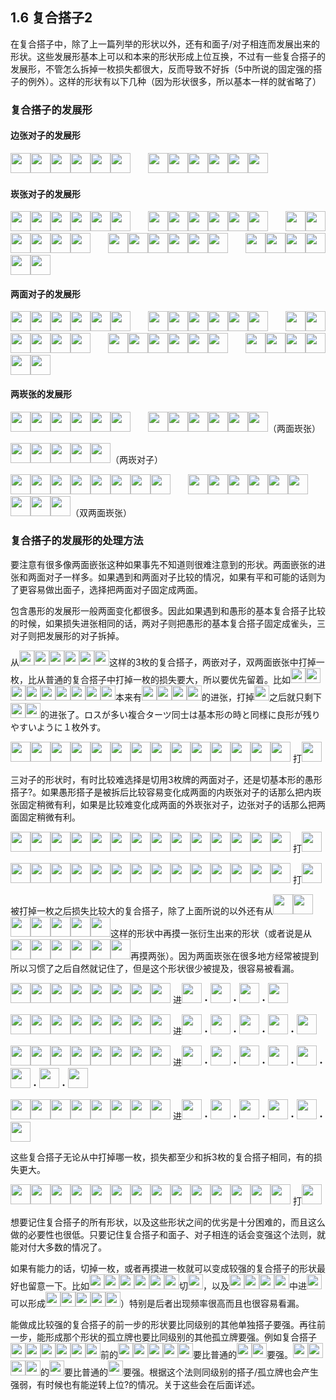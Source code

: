 ## 1.6 复合搭子2

在复合搭子中，除了上一篇列举的形状以外，还有和面子/对子相连而发展出来的形状。这些发展形基本上可以和本来的形状形成上位互换，不过有一些复合搭子的发展形，不管怎么拆掉一枚损失都很大，反而导致不好拆（5中所说的固定强的搭子的例外）。这样的形状有以下几种（因为形状很多，所以基本一样的就省略了）

### 复合搭子的发展形

#### 边张对子的发展形

<img src='https://raw.githubusercontent.com/matsumatsu233/mahjong-pai-converter/master/sources/mj-tactics/1m.gif' height='32px'><img src='https://raw.githubusercontent.com/matsumatsu233/mahjong-pai-converter/master/sources/mj-tactics/1m.gif' height='32px'><img src='https://raw.githubusercontent.com/matsumatsu233/mahjong-pai-converter/master/sources/mj-tactics/2m.gif' height='32px'><img src='https://raw.githubusercontent.com/matsumatsu233/mahjong-pai-converter/master/sources/mj-tactics/2m.gif' height='32px'><img src='https://raw.githubusercontent.com/matsumatsu233/mahjong-pai-converter/master/sources/mj-tactics/3m.gif' height='32px'><img src='https://raw.githubusercontent.com/matsumatsu233/mahjong-pai-converter/master/sources/mj-tactics/4m.gif' height='32px'><span style='margin-right:24px'> </span><img src='https://raw.githubusercontent.com/matsumatsu233/mahjong-pai-converter/master/sources/mj-tactics/1m.gif' height='32px'><img src='https://raw.githubusercontent.com/matsumatsu233/mahjong-pai-converter/master/sources/mj-tactics/1m.gif' height='32px'><img src='https://raw.githubusercontent.com/matsumatsu233/mahjong-pai-converter/master/sources/mj-tactics/1m.gif' height='32px'><img src='https://raw.githubusercontent.com/matsumatsu233/mahjong-pai-converter/master/sources/mj-tactics/2m.gif' height='32px'><img src='https://raw.githubusercontent.com/matsumatsu233/mahjong-pai-converter/master/sources/mj-tactics/2m.gif' height='32px'><img src='https://raw.githubusercontent.com/matsumatsu233/mahjong-pai-converter/master/sources/mj-tactics/3m.gif' height='32px'>

#### 崁张对子的发展形

<img src='https://raw.githubusercontent.com/matsumatsu233/mahjong-pai-converter/master/sources/mj-tactics/2m.gif' height='32px'><img src='https://raw.githubusercontent.com/matsumatsu233/mahjong-pai-converter/master/sources/mj-tactics/2m.gif' height='32px'><img src='https://raw.githubusercontent.com/matsumatsu233/mahjong-pai-converter/master/sources/mj-tactics/4m.gif' height='32px'><img src='https://raw.githubusercontent.com/matsumatsu233/mahjong-pai-converter/master/sources/mj-tactics/5m.gif' height='32px'><img src='https://raw.githubusercontent.com/matsumatsu233/mahjong-pai-converter/master/sources/mj-tactics/6m.gif' height='32px'><img src='https://raw.githubusercontent.com/matsumatsu233/mahjong-pai-converter/master/sources/mj-tactics/7m.gif' height='32px'><span style='margin-right:24px'> </span><img src='https://raw.githubusercontent.com/matsumatsu233/mahjong-pai-converter/master/sources/mj-tactics/2m.gif' height='32px'><img src='https://raw.githubusercontent.com/matsumatsu233/mahjong-pai-converter/master/sources/mj-tactics/4m.gif' height='32px'><img src='https://raw.githubusercontent.com/matsumatsu233/mahjong-pai-converter/master/sources/mj-tactics/4m.gif' height='32px'><img src='https://raw.githubusercontent.com/matsumatsu233/mahjong-pai-converter/master/sources/mj-tactics/5m.gif' height='32px'><img src='https://raw.githubusercontent.com/matsumatsu233/mahjong-pai-converter/master/sources/mj-tactics/6m.gif' height='32px'><img src='https://raw.githubusercontent.com/matsumatsu233/mahjong-pai-converter/master/sources/mj-tactics/7m.gif' height='32px'><span style='margin-right:24px'> </span><img src='https://raw.githubusercontent.com/matsumatsu233/mahjong-pai-converter/master/sources/mj-tactics/3m.gif' height='32px'><img src='https://raw.githubusercontent.com/matsumatsu233/mahjong-pai-converter/master/sources/mj-tactics/5m.gif' height='32px'><img src='https://raw.githubusercontent.com/matsumatsu233/mahjong-pai-converter/master/sources/mj-tactics/6m.gif' height='32px'><img src='https://raw.githubusercontent.com/matsumatsu233/mahjong-pai-converter/master/sources/mj-tactics/7m.gif' height='32px'><img src='https://raw.githubusercontent.com/matsumatsu233/mahjong-pai-converter/master/sources/mj-tactics/8m.gif' height='32px'><img src='https://raw.githubusercontent.com/matsumatsu233/mahjong-pai-converter/master/sources/mj-tactics/8m.gif' height='32px'><span style='margin-right:24px'> </span><img src='https://raw.githubusercontent.com/matsumatsu233/mahjong-pai-converter/master/sources/mj-tactics/1m.gif' height='32px'><img src='https://raw.githubusercontent.com/matsumatsu233/mahjong-pai-converter/master/sources/mj-tactics/3m.gif' height='32px'><img src='https://raw.githubusercontent.com/matsumatsu233/mahjong-pai-converter/master/sources/mj-tactics/3m.gif' height='32px'><img src='https://raw.githubusercontent.com/matsumatsu233/mahjong-pai-converter/master/sources/mj-tactics/3m.gif' height='32px'><img src='https://raw.githubusercontent.com/matsumatsu233/mahjong-pai-converter/master/sources/mj-tactics/4m.gif' height='32px'><img src='https://raw.githubusercontent.com/matsumatsu233/mahjong-pai-converter/master/sources/mj-tactics/5m.gif' height='32px'><span style='margin-right:24px'> </span><img src='https://raw.githubusercontent.com/matsumatsu233/mahjong-pai-converter/master/sources/mj-tactics/3m.gif' height='32px'><img src='https://raw.githubusercontent.com/matsumatsu233/mahjong-pai-converter/master/sources/mj-tactics/3m.gif' height='32px'><img src='https://raw.githubusercontent.com/matsumatsu233/mahjong-pai-converter/master/sources/mj-tactics/3m.gif' height='32px'><img src='https://raw.githubusercontent.com/matsumatsu233/mahjong-pai-converter/master/sources/mj-tactics/4m.gif' height='32px'><img src='https://raw.githubusercontent.com/matsumatsu233/mahjong-pai-converter/master/sources/mj-tactics/5m.gif' height='32px'><img src='https://raw.githubusercontent.com/matsumatsu233/mahjong-pai-converter/master/sources/mj-tactics/5m.gif' height='32px'>

#### 两面对子的发展形

<img src='https://raw.githubusercontent.com/matsumatsu233/mahjong-pai-converter/master/sources/mj-tactics/2m.gif' height='32px'><img src='https://raw.githubusercontent.com/matsumatsu233/mahjong-pai-converter/master/sources/mj-tactics/3m.gif' height='32px'><img src='https://raw.githubusercontent.com/matsumatsu233/mahjong-pai-converter/master/sources/mj-tactics/4m.gif' height='32px'><img src='https://raw.githubusercontent.com/matsumatsu233/mahjong-pai-converter/master/sources/mj-tactics/5m.gif' height='32px'><img src='https://raw.githubusercontent.com/matsumatsu233/mahjong-pai-converter/master/sources/mj-tactics/5m.gif' height='32px'><img src='https://raw.githubusercontent.com/matsumatsu233/mahjong-pai-converter/master/sources/mj-tactics/6m.gif' height='32px'><span style='margin-right:24px'> </span><img src='https://raw.githubusercontent.com/matsumatsu233/mahjong-pai-converter/master/sources/mj-tactics/3m.gif' height='32px'><img src='https://raw.githubusercontent.com/matsumatsu233/mahjong-pai-converter/master/sources/mj-tactics/3m.gif' height='32px'><img src='https://raw.githubusercontent.com/matsumatsu233/mahjong-pai-converter/master/sources/mj-tactics/4m.gif' height='32px'><img src='https://raw.githubusercontent.com/matsumatsu233/mahjong-pai-converter/master/sources/mj-tactics/5m.gif' height='32px'><img src='https://raw.githubusercontent.com/matsumatsu233/mahjong-pai-converter/master/sources/mj-tactics/5m.gif' height='32px'><img src='https://raw.githubusercontent.com/matsumatsu233/mahjong-pai-converter/master/sources/mj-tactics/6m.gif' height='32px'><span style='margin-right:24px'> </span><img src='https://raw.githubusercontent.com/matsumatsu233/mahjong-pai-converter/master/sources/mj-tactics/3m.gif' height='32px'><img src='https://raw.githubusercontent.com/matsumatsu233/mahjong-pai-converter/master/sources/mj-tactics/4m.gif' height='32px'><img src='https://raw.githubusercontent.com/matsumatsu233/mahjong-pai-converter/master/sources/mj-tactics/5m.gif' height='32px'><img src='https://raw.githubusercontent.com/matsumatsu233/mahjong-pai-converter/master/sources/mj-tactics/5m.gif' height='32px'><img src='https://raw.githubusercontent.com/matsumatsu233/mahjong-pai-converter/master/sources/mj-tactics/6m.gif' height='32px'><img src='https://raw.githubusercontent.com/matsumatsu233/mahjong-pai-converter/master/sources/mj-tactics/6m.gif' height='32px'><span style='margin-right:24px'> </span><img src='https://raw.githubusercontent.com/matsumatsu233/mahjong-pai-converter/master/sources/mj-tactics/3m.gif' height='32px'><img src='https://raw.githubusercontent.com/matsumatsu233/mahjong-pai-converter/master/sources/mj-tactics/4m.gif' height='32px'><img src='https://raw.githubusercontent.com/matsumatsu233/mahjong-pai-converter/master/sources/mj-tactics/5m.gif' height='32px'><img src='https://raw.githubusercontent.com/matsumatsu233/mahjong-pai-converter/master/sources/mj-tactics/5m.gif' height='32px'><img src='https://raw.githubusercontent.com/matsumatsu233/mahjong-pai-converter/master/sources/mj-tactics/5m.gif' height='32px'><img src='https://raw.githubusercontent.com/matsumatsu233/mahjong-pai-converter/master/sources/mj-tactics/6m.gif' height='32px'><span style='margin-right:24px'> </span><img src='https://raw.githubusercontent.com/matsumatsu233/mahjong-pai-converter/master/sources/mj-tactics/4m.gif' height='32px'><img src='https://raw.githubusercontent.com/matsumatsu233/mahjong-pai-converter/master/sources/mj-tactics/5m.gif' height='32px'><img src='https://raw.githubusercontent.com/matsumatsu233/mahjong-pai-converter/master/sources/mj-tactics/5m.gif' height='32px'><img src='https://raw.githubusercontent.com/matsumatsu233/mahjong-pai-converter/master/sources/mj-tactics/5m.gif' height='32px'><img src='https://raw.githubusercontent.com/matsumatsu233/mahjong-pai-converter/master/sources/mj-tactics/6m.gif' height='32px'><img src='https://raw.githubusercontent.com/matsumatsu233/mahjong-pai-converter/master/sources/mj-tactics/6m.gif' height='32px'>

#### 两崁张的发展形

<img src='https://raw.githubusercontent.com/matsumatsu233/mahjong-pai-converter/master/sources/mj-tactics/2m.gif' height='32px'><img src='https://raw.githubusercontent.com/matsumatsu233/mahjong-pai-converter/master/sources/mj-tactics/4m.gif' height='32px'><img src='https://raw.githubusercontent.com/matsumatsu233/mahjong-pai-converter/master/sources/mj-tactics/5m.gif' height='32px'><img src='https://raw.githubusercontent.com/matsumatsu233/mahjong-pai-converter/master/sources/mj-tactics/6m.gif' height='32px'><img src='https://raw.githubusercontent.com/matsumatsu233/mahjong-pai-converter/master/sources/mj-tactics/7m.gif' height='32px'><img src='https://raw.githubusercontent.com/matsumatsu233/mahjong-pai-converter/master/sources/mj-tactics/9m.gif' height='32px'><span style='margin-right:24px'> </span><img src='https://raw.githubusercontent.com/matsumatsu233/mahjong-pai-converter/master/sources/mj-tactics/2m.gif' height='32px'><img src='https://raw.githubusercontent.com/matsumatsu233/mahjong-pai-converter/master/sources/mj-tactics/4m.gif' height='32px'><img src='https://raw.githubusercontent.com/matsumatsu233/mahjong-pai-converter/master/sources/mj-tactics/5m.gif' height='32px'><img src='https://raw.githubusercontent.com/matsumatsu233/mahjong-pai-converter/master/sources/mj-tactics/6m.gif' height='32px'><img src='https://raw.githubusercontent.com/matsumatsu233/mahjong-pai-converter/master/sources/mj-tactics/6m.gif' height='32px'><img src='https://raw.githubusercontent.com/matsumatsu233/mahjong-pai-converter/master/sources/mj-tactics/7m.gif' height='32px'>（两面崁张）

<img src='https://raw.githubusercontent.com/matsumatsu233/mahjong-pai-converter/master/sources/mj-tactics/2m.gif' height='32px'><img src='https://raw.githubusercontent.com/matsumatsu233/mahjong-pai-converter/master/sources/mj-tactics/2m.gif' height='32px'><img src='https://raw.githubusercontent.com/matsumatsu233/mahjong-pai-converter/master/sources/mj-tactics/4m.gif' height='32px'><img src='https://raw.githubusercontent.com/matsumatsu233/mahjong-pai-converter/master/sources/mj-tactics/6m.gif' height='32px'><img src='https://raw.githubusercontent.com/matsumatsu233/mahjong-pai-converter/master/sources/mj-tactics/6m.gif' height='32px'>（两崁对子）

<img src='https://raw.githubusercontent.com/matsumatsu233/mahjong-pai-converter/master/sources/mj-tactics/1m.gif' height='32px'><img src='https://raw.githubusercontent.com/matsumatsu233/mahjong-pai-converter/master/sources/mj-tactics/1m.gif' height='32px'><img src='https://raw.githubusercontent.com/matsumatsu233/mahjong-pai-converter/master/sources/mj-tactics/3m.gif' height='32px'><img src='https://raw.githubusercontent.com/matsumatsu233/mahjong-pai-converter/master/sources/mj-tactics/4m.gif' height='32px'><img src='https://raw.githubusercontent.com/matsumatsu233/mahjong-pai-converter/master/sources/mj-tactics/5m.gif' height='32px'><img src='https://raw.githubusercontent.com/matsumatsu233/mahjong-pai-converter/master/sources/mj-tactics/6m.gif' height='32px'><img src='https://raw.githubusercontent.com/matsumatsu233/mahjong-pai-converter/master/sources/mj-tactics/8m.gif' height='32px'><img src='https://raw.githubusercontent.com/matsumatsu233/mahjong-pai-converter/master/sources/mj-tactics/8m.gif' height='32px'><span style='margin-right:24px'> </span><img src='https://raw.githubusercontent.com/matsumatsu233/mahjong-pai-converter/master/sources/mj-tactics/2m.gif' height='32px'><img src='https://raw.githubusercontent.com/matsumatsu233/mahjong-pai-converter/master/sources/mj-tactics/3m.gif' height='32px'><img src='https://raw.githubusercontent.com/matsumatsu233/mahjong-pai-converter/master/sources/mj-tactics/3m.gif' height='32px'><img src='https://raw.githubusercontent.com/matsumatsu233/mahjong-pai-converter/master/sources/mj-tactics/4m.gif' height='32px'><img src='https://raw.githubusercontent.com/matsumatsu233/mahjong-pai-converter/master/sources/mj-tactics/5m.gif' height='32px'><img src='https://raw.githubusercontent.com/matsumatsu233/mahjong-pai-converter/master/sources/mj-tactics/6m.gif' height='32px'><img src='https://raw.githubusercontent.com/matsumatsu233/mahjong-pai-converter/master/sources/mj-tactics/7m.gif' height='32px'><img src='https://raw.githubusercontent.com/matsumatsu233/mahjong-pai-converter/master/sources/mj-tactics/7m.gif' height='32px'><img src='https://raw.githubusercontent.com/matsumatsu233/mahjong-pai-converter/master/sources/mj-tactics/8m.gif' height='32px'>（双两面崁张）

### 复合搭子的发展形的处理方法

要注意有很多像两面嵌张这种如果事先不知道则很难注意到的形状。两面嵌张的进张和两面对子一样多。如果遇到和两面对子比较的情况，如果有平和可能的话则为了更容易做出面子，选择把两面对子固定成两面。

包含愚形的发展形一般两面变化都很多。因此如果遇到和愚形的基本复合搭子比较的时候，如果损失进张相同的话，两对子则把愚形的基本复合搭子固定成雀头，三对子则把发展形的对子拆掉。

从<img src='https://raw.githubusercontent.com/matsumatsu233/mahjong-pai-converter/master/sources/mj-tactics/3m.gif' height='24px'><img src='https://raw.githubusercontent.com/matsumatsu233/mahjong-pai-converter/master/sources/mj-tactics/4m.gif' height='24px'><img src='https://raw.githubusercontent.com/matsumatsu233/mahjong-pai-converter/master/sources/mj-tactics/5m.gif' height='24px'><img src='https://raw.githubusercontent.com/matsumatsu233/mahjong-pai-converter/master/sources/mj-tactics/5m.gif' height='24px'><img src='https://raw.githubusercontent.com/matsumatsu233/mahjong-pai-converter/master/sources/mj-tactics/5m.gif' height='24px'><img src='https://raw.githubusercontent.com/matsumatsu233/mahjong-pai-converter/master/sources/mj-tactics/6m.gif' height='24px'>这样的3枚的复合搭子，两嵌对子，双两面嵌张中打掉一枚，比从普通的复合搭子中打掉一枚的损失要大，所以要优先留着。比如<img src='https://raw.githubusercontent.com/matsumatsu233/mahjong-pai-converter/master/sources/mj-tactics/2m.gif' height='24px'><img src='https://raw.githubusercontent.com/matsumatsu233/mahjong-pai-converter/master/sources/mj-tactics/3m.gif' height='24px'><img src='https://raw.githubusercontent.com/matsumatsu233/mahjong-pai-converter/master/sources/mj-tactics/3m.gif' height='24px'><img src='https://raw.githubusercontent.com/matsumatsu233/mahjong-pai-converter/master/sources/mj-tactics/4m.gif' height='24px'><img src='https://raw.githubusercontent.com/matsumatsu233/mahjong-pai-converter/master/sources/mj-tactics/4m.gif' height='24px'><img src='https://raw.githubusercontent.com/matsumatsu233/mahjong-pai-converter/master/sources/mj-tactics/6m.gif' height='24px'><img src='https://raw.githubusercontent.com/matsumatsu233/mahjong-pai-converter/master/sources/mj-tactics/7m.gif' height='24px'><img src='https://raw.githubusercontent.com/matsumatsu233/mahjong-pai-converter/master/sources/mj-tactics/7m.gif' height='24px'><img src='https://raw.githubusercontent.com/matsumatsu233/mahjong-pai-converter/master/sources/mj-tactics/8m.gif' height='24px'>本来有<img src='https://raw.githubusercontent.com/matsumatsu233/mahjong-pai-converter/master/sources/mj-tactics/1m.gif' height='24px'><img src='https://raw.githubusercontent.com/matsumatsu233/mahjong-pai-converter/master/sources/mj-tactics/4m.gif' height='24px'><img src='https://raw.githubusercontent.com/matsumatsu233/mahjong-pai-converter/master/sources/mj-tactics/6m.gif' height='24px'><img src='https://raw.githubusercontent.com/matsumatsu233/mahjong-pai-converter/master/sources/mj-tactics/9m.gif' height='24px'>的进张，打掉<img src='https://raw.githubusercontent.com/matsumatsu233/mahjong-pai-converter/master/sources/mj-tactics/3m.gif' height='24px'>之后就只剩下<img src='https://raw.githubusercontent.com/matsumatsu233/mahjong-pai-converter/master/sources/mj-tactics/6m.gif' height='24px'><img src='https://raw.githubusercontent.com/matsumatsu233/mahjong-pai-converter/master/sources/mj-tactics/9m.gif' height='24px'>的进张了。ロスが多い複合ターツ同士は基本形の時と同様に良形が残りやすいように１枚外す。

<img src='https://raw.githubusercontent.com/matsumatsu233/mahjong-pai-converter/master/sources/mj-tactics/3m.gif' height='32px'><img src='https://raw.githubusercontent.com/matsumatsu233/mahjong-pai-converter/master/sources/mj-tactics/4m.gif' height='32px'><img src='https://raw.githubusercontent.com/matsumatsu233/mahjong-pai-converter/master/sources/mj-tactics/5m.gif' height='32px'><img src='https://raw.githubusercontent.com/matsumatsu233/mahjong-pai-converter/master/sources/mj-tactics/5m.gif' height='32px'><img src='https://raw.githubusercontent.com/matsumatsu233/mahjong-pai-converter/master/sources/mj-tactics/5m.gif' height='32px'><img src='https://raw.githubusercontent.com/matsumatsu233/mahjong-pai-converter/master/sources/mj-tactics/6m.gif' height='32px'><img src='https://raw.githubusercontent.com/matsumatsu233/mahjong-pai-converter/master/sources/mj-tactics/1p.gif' height='32px'><img src='https://raw.githubusercontent.com/matsumatsu233/mahjong-pai-converter/master/sources/mj-tactics/1p.gif' height='32px'><img src='https://raw.githubusercontent.com/matsumatsu233/mahjong-pai-converter/master/sources/mj-tactics/3p.gif' height='32px'><img src='https://raw.githubusercontent.com/matsumatsu233/mahjong-pai-converter/master/sources/mj-tactics/5p.gif' height='32px'><img src='https://raw.githubusercontent.com/matsumatsu233/mahjong-pai-converter/master/sources/mj-tactics/5p.gif' height='32px'><img src='https://raw.githubusercontent.com/matsumatsu233/mahjong-pai-converter/master/sources/mj-tactics/7s.gif' height='32px'><img src='https://raw.githubusercontent.com/matsumatsu233/mahjong-pai-converter/master/sources/mj-tactics/8s.gif' height='32px'><img src='https://raw.githubusercontent.com/matsumatsu233/mahjong-pai-converter/master/sources/mj-tactics/9s.gif' height='32px'> 打<img src='https://raw.githubusercontent.com/matsumatsu233/mahjong-pai-converter/master/sources/mj-tactics/5m.gif' height='32px'>

三对子的形状时，有时比较难选择是切用3枚牌的两面对子，还是切基本形的愚形搭子?。如果愚形搭子是被拆后比较容易变化成两面的内崁张对子的话那么把内崁张固定稍微有利，如果是比较难变化成两面的外崁张对子，边张对子的话那么把两面固定稍微有利。

<img src='https://raw.githubusercontent.com/matsumatsu233/mahjong-pai-converter/master/sources/mj-tactics/3m.gif' height='32px'><img src='https://raw.githubusercontent.com/matsumatsu233/mahjong-pai-converter/master/sources/mj-tactics/4m.gif' height='32px'><img src='https://raw.githubusercontent.com/matsumatsu233/mahjong-pai-converter/master/sources/mj-tactics/5m.gif' height='32px'><img src='https://raw.githubusercontent.com/matsumatsu233/mahjong-pai-converter/master/sources/mj-tactics/5m.gif' height='32px'><img src='https://raw.githubusercontent.com/matsumatsu233/mahjong-pai-converter/master/sources/mj-tactics/5m.gif' height='32px'><img src='https://raw.githubusercontent.com/matsumatsu233/mahjong-pai-converter/master/sources/mj-tactics/6m.gif' height='32px'><img src='https://raw.githubusercontent.com/matsumatsu233/mahjong-pai-converter/master/sources/mj-tactics/1p.gif' height='32px'><img src='https://raw.githubusercontent.com/matsumatsu233/mahjong-pai-converter/master/sources/mj-tactics/2p.gif' height='32px'><img src='https://raw.githubusercontent.com/matsumatsu233/mahjong-pai-converter/master/sources/mj-tactics/3p.gif' height='32px'><img src='https://raw.githubusercontent.com/matsumatsu233/mahjong-pai-converter/master/sources/mj-tactics/9p.gif' height='32px'><img src='https://raw.githubusercontent.com/matsumatsu233/mahjong-pai-converter/master/sources/mj-tactics/9p.gif' height='32px'><img src='https://raw.githubusercontent.com/matsumatsu233/mahjong-pai-converter/master/sources/mj-tactics/5s.gif' height='32px'><img src='https://raw.githubusercontent.com/matsumatsu233/mahjong-pai-converter/master/sources/mj-tactics/7s.gif' height='32px'><img src='https://raw.githubusercontent.com/matsumatsu233/mahjong-pai-converter/master/sources/mj-tactics/7s.gif' height='32px'> 打<img src='https://raw.githubusercontent.com/matsumatsu233/mahjong-pai-converter/master/sources/mj-tactics/7s.gif' height='32px'>

<img src='https://raw.githubusercontent.com/matsumatsu233/mahjong-pai-converter/master/sources/mj-tactics/3m.gif' height='32px'><img src='https://raw.githubusercontent.com/matsumatsu233/mahjong-pai-converter/master/sources/mj-tactics/4m.gif' height='32px'><img src='https://raw.githubusercontent.com/matsumatsu233/mahjong-pai-converter/master/sources/mj-tactics/5m.gif' height='32px'><img src='https://raw.githubusercontent.com/matsumatsu233/mahjong-pai-converter/master/sources/mj-tactics/5m.gif' height='32px'><img src='https://raw.githubusercontent.com/matsumatsu233/mahjong-pai-converter/master/sources/mj-tactics/5m.gif' height='32px'><img src='https://raw.githubusercontent.com/matsumatsu233/mahjong-pai-converter/master/sources/mj-tactics/6m.gif' height='32px'><img src='https://raw.githubusercontent.com/matsumatsu233/mahjong-pai-converter/master/sources/mj-tactics/1p.gif' height='32px'><img src='https://raw.githubusercontent.com/matsumatsu233/mahjong-pai-converter/master/sources/mj-tactics/2p.gif' height='32px'><img src='https://raw.githubusercontent.com/matsumatsu233/mahjong-pai-converter/master/sources/mj-tactics/3p.gif' height='32px'><img src='https://raw.githubusercontent.com/matsumatsu233/mahjong-pai-converter/master/sources/mj-tactics/9p.gif' height='32px'><img src='https://raw.githubusercontent.com/matsumatsu233/mahjong-pai-converter/master/sources/mj-tactics/9p.gif' height='32px'><img src='https://raw.githubusercontent.com/matsumatsu233/mahjong-pai-converter/master/sources/mj-tactics/7s.gif' height='32px'><img src='https://raw.githubusercontent.com/matsumatsu233/mahjong-pai-converter/master/sources/mj-tactics/9s.gif' height='32px'><img src='https://raw.githubusercontent.com/matsumatsu233/mahjong-pai-converter/master/sources/mj-tactics/9s.gif' height='32px'> 打<img src='https://raw.githubusercontent.com/matsumatsu233/mahjong-pai-converter/master/sources/mj-tactics/5m.gif' height='32px'>

被打掉一枚之后损失比较大的复合搭子，除了上面所说的以外还有从<img src='https://raw.githubusercontent.com/matsumatsu233/mahjong-pai-converter/master/sources/mj-tactics/3m.gif' height='32px'><img src='https://raw.githubusercontent.com/matsumatsu233/mahjong-pai-converter/master/sources/mj-tactics/3m.gif' height='32px'><img src='https://raw.githubusercontent.com/matsumatsu233/mahjong-pai-converter/master/sources/mj-tactics/4m.gif' height='32px'><img src='https://raw.githubusercontent.com/matsumatsu233/mahjong-pai-converter/master/sources/mj-tactics/5m.gif' height='32px'><img src='https://raw.githubusercontent.com/matsumatsu233/mahjong-pai-converter/master/sources/mj-tactics/6m.gif' height='32px'><img src='https://raw.githubusercontent.com/matsumatsu233/mahjong-pai-converter/master/sources/mj-tactics/6m.gif' height='32px'><img src='https://raw.githubusercontent.com/matsumatsu233/mahjong-pai-converter/master/sources/mj-tactics/7m.gif' height='32px'>这样的形状中再摸一张衍生出来的形状（或者说是从<img src='https://raw.githubusercontent.com/matsumatsu233/mahjong-pai-converter/master/sources/mj-tactics/3m.gif' height='32px'><img src='https://raw.githubusercontent.com/matsumatsu233/mahjong-pai-converter/master/sources/mj-tactics/3m.gif' height='32px'><img src='https://raw.githubusercontent.com/matsumatsu233/mahjong-pai-converter/master/sources/mj-tactics/4m.gif' height='32px'><img src='https://raw.githubusercontent.com/matsumatsu233/mahjong-pai-converter/master/sources/mj-tactics/5m.gif' height='32px'><img src='https://raw.githubusercontent.com/matsumatsu233/mahjong-pai-converter/master/sources/mj-tactics/6m.gif' height='32px'><img src='https://raw.githubusercontent.com/matsumatsu233/mahjong-pai-converter/master/sources/mj-tactics/6m.gif' height='32px'>再摸两张）。因为两面崁张在很多地方经常被提到所以习惯了之后自然就记住了，但是这个形状很少被提及，很容易被看漏。

<img src='https://raw.githubusercontent.com/matsumatsu233/mahjong-pai-converter/master/sources/mj-tactics/1m.gif' height='32px'><img src='https://raw.githubusercontent.com/matsumatsu233/mahjong-pai-converter/master/sources/mj-tactics/3m.gif' height='32px'><img src='https://raw.githubusercontent.com/matsumatsu233/mahjong-pai-converter/master/sources/mj-tactics/3m.gif' height='32px'><img src='https://raw.githubusercontent.com/matsumatsu233/mahjong-pai-converter/master/sources/mj-tactics/4m.gif' height='32px'><img src='https://raw.githubusercontent.com/matsumatsu233/mahjong-pai-converter/master/sources/mj-tactics/5m.gif' height='32px'><img src='https://raw.githubusercontent.com/matsumatsu233/mahjong-pai-converter/master/sources/mj-tactics/6m.gif' height='32px'><img src='https://raw.githubusercontent.com/matsumatsu233/mahjong-pai-converter/master/sources/mj-tactics/6m.gif' height='32px'><img src='https://raw.githubusercontent.com/matsumatsu233/mahjong-pai-converter/master/sources/mj-tactics/8m.gif' height='32px'> 进<img src='https://raw.githubusercontent.com/matsumatsu233/mahjong-pai-converter/master/sources/mj-tactics/2m.gif' height='32px'>・<img src='https://raw.githubusercontent.com/matsumatsu233/mahjong-pai-converter/master/sources/mj-tactics/3m.gif' height='32px'>・<img src='https://raw.githubusercontent.com/matsumatsu233/mahjong-pai-converter/master/sources/mj-tactics/6m.gif' height='32px'>・<img src='https://raw.githubusercontent.com/matsumatsu233/mahjong-pai-converter/master/sources/mj-tactics/7m.gif' height='32px'>

<img src='https://raw.githubusercontent.com/matsumatsu233/mahjong-pai-converter/master/sources/mj-tactics/1m.gif' height='32px'><img src='https://raw.githubusercontent.com/matsumatsu233/mahjong-pai-converter/master/sources/mj-tactics/3m.gif' height='32px'><img src='https://raw.githubusercontent.com/matsumatsu233/mahjong-pai-converter/master/sources/mj-tactics/3m.gif' height='32px'><img src='https://raw.githubusercontent.com/matsumatsu233/mahjong-pai-converter/master/sources/mj-tactics/4m.gif' height='32px'><img src='https://raw.githubusercontent.com/matsumatsu233/mahjong-pai-converter/master/sources/mj-tactics/5m.gif' height='32px'><img src='https://raw.githubusercontent.com/matsumatsu233/mahjong-pai-converter/master/sources/mj-tactics/6m.gif' height='32px'><img src='https://raw.githubusercontent.com/matsumatsu233/mahjong-pai-converter/master/sources/mj-tactics/6m.gif' height='32px'><img src='https://raw.githubusercontent.com/matsumatsu233/mahjong-pai-converter/master/sources/mj-tactics/7m.gif' height='32px'> 进<img src='https://raw.githubusercontent.com/matsumatsu233/mahjong-pai-converter/master/sources/mj-tactics/2m.gif' height='32px'>・<img src='https://raw.githubusercontent.com/matsumatsu233/mahjong-pai-converter/master/sources/mj-tactics/3m.gif' height='32px'>・<img src='https://raw.githubusercontent.com/matsumatsu233/mahjong-pai-converter/master/sources/mj-tactics/5m.gif' height='32px'>・<img src='https://raw.githubusercontent.com/matsumatsu233/mahjong-pai-converter/master/sources/mj-tactics/6m.gif' height='32px'>・<img src='https://raw.githubusercontent.com/matsumatsu233/mahjong-pai-converter/master/sources/mj-tactics/8m.gif' height='32px'>

<img src='https://raw.githubusercontent.com/matsumatsu233/mahjong-pai-converter/master/sources/mj-tactics/2m.gif' height='32px'><img src='https://raw.githubusercontent.com/matsumatsu233/mahjong-pai-converter/master/sources/mj-tactics/3m.gif' height='32px'><img src='https://raw.githubusercontent.com/matsumatsu233/mahjong-pai-converter/master/sources/mj-tactics/3m.gif' height='32px'><img src='https://raw.githubusercontent.com/matsumatsu233/mahjong-pai-converter/master/sources/mj-tactics/4m.gif' height='32px'><img src='https://raw.githubusercontent.com/matsumatsu233/mahjong-pai-converter/master/sources/mj-tactics/5m.gif' height='32px'><img src='https://raw.githubusercontent.com/matsumatsu233/mahjong-pai-converter/master/sources/mj-tactics/6m.gif' height='32px'><img src='https://raw.githubusercontent.com/matsumatsu233/mahjong-pai-converter/master/sources/mj-tactics/6m.gif' height='32px'><img src='https://raw.githubusercontent.com/matsumatsu233/mahjong-pai-converter/master/sources/mj-tactics/7m.gif' height='32px'> 进<img src='https://raw.githubusercontent.com/matsumatsu233/mahjong-pai-converter/master/sources/mj-tactics/1m.gif' height='32px'>・<img src='https://raw.githubusercontent.com/matsumatsu233/mahjong-pai-converter/master/sources/mj-tactics/2m.gif' height='32px'>・<img src='https://raw.githubusercontent.com/matsumatsu233/mahjong-pai-converter/master/sources/mj-tactics/3m.gif' height='32px'>・<img src='https://raw.githubusercontent.com/matsumatsu233/mahjong-pai-converter/master/sources/mj-tactics/4m.gif' height='32px'>・<img src='https://raw.githubusercontent.com/matsumatsu233/mahjong-pai-converter/master/sources/mj-tactics/5m.gif' height='32px'>・<img src='https://raw.githubusercontent.com/matsumatsu233/mahjong-pai-converter/master/sources/mj-tactics/6m.gif' height='32px'>・<img src='https://raw.githubusercontent.com/matsumatsu233/mahjong-pai-converter/master/sources/mj-tactics/7m.gif' height='32px'>・<img src='https://raw.githubusercontent.com/matsumatsu233/mahjong-pai-converter/master/sources/mj-tactics/8m.gif' height='32px'>

<img src='https://raw.githubusercontent.com/matsumatsu233/mahjong-pai-converter/master/sources/mj-tactics/3m.gif' height='32px'><img src='https://raw.githubusercontent.com/matsumatsu233/mahjong-pai-converter/master/sources/mj-tactics/3m.gif' height='32px'><img src='https://raw.githubusercontent.com/matsumatsu233/mahjong-pai-converter/master/sources/mj-tactics/4m.gif' height='32px'><img src='https://raw.githubusercontent.com/matsumatsu233/mahjong-pai-converter/master/sources/mj-tactics/4m.gif' height='32px'><img src='https://raw.githubusercontent.com/matsumatsu233/mahjong-pai-converter/master/sources/mj-tactics/5m.gif' height='32px'><img src='https://raw.githubusercontent.com/matsumatsu233/mahjong-pai-converter/master/sources/mj-tactics/6m.gif' height='32px'><img src='https://raw.githubusercontent.com/matsumatsu233/mahjong-pai-converter/master/sources/mj-tactics/6m.gif' height='32px'><img src='https://raw.githubusercontent.com/matsumatsu233/mahjong-pai-converter/master/sources/mj-tactics/7m.gif' height='32px'> 进<img src='https://raw.githubusercontent.com/matsumatsu233/mahjong-pai-converter/master/sources/mj-tactics/2m.gif' height='32px'>・<img src='https://raw.githubusercontent.com/matsumatsu233/mahjong-pai-converter/master/sources/mj-tactics/3m.gif' height='32px'>・<img src='https://raw.githubusercontent.com/matsumatsu233/mahjong-pai-converter/master/sources/mj-tactics/4m.gif' height='32px'>・<img src='https://raw.githubusercontent.com/matsumatsu233/mahjong-pai-converter/master/sources/mj-tactics/5m.gif' height='32px'>・<img src='https://raw.githubusercontent.com/matsumatsu233/mahjong-pai-converter/master/sources/mj-tactics/6m.gif' height='32px'>・<img src='https://raw.githubusercontent.com/matsumatsu233/mahjong-pai-converter/master/sources/mj-tactics/8m.gif' height='32px'>

这些复合搭子无论从中打掉哪一枚，损失都至少和拆3枚的复合搭子相同，有的损失更大。

<img src='https://raw.githubusercontent.com/matsumatsu233/mahjong-pai-converter/master/sources/mj-tactics/3m.gif' height='32px'><img src='https://raw.githubusercontent.com/matsumatsu233/mahjong-pai-converter/master/sources/mj-tactics/3m.gif' height='32px'><img src='https://raw.githubusercontent.com/matsumatsu233/mahjong-pai-converter/master/sources/mj-tactics/4m.gif' height='32px'><img src='https://raw.githubusercontent.com/matsumatsu233/mahjong-pai-converter/master/sources/mj-tactics/4m.gif' height='32px'><img src='https://raw.githubusercontent.com/matsumatsu233/mahjong-pai-converter/master/sources/mj-tactics/5m.gif' height='32px'><img src='https://raw.githubusercontent.com/matsumatsu233/mahjong-pai-converter/master/sources/mj-tactics/6m.gif' height='32px'><img src='https://raw.githubusercontent.com/matsumatsu233/mahjong-pai-converter/master/sources/mj-tactics/6m.gif' height='32px'><img src='https://raw.githubusercontent.com/matsumatsu233/mahjong-pai-converter/master/sources/mj-tactics/7m.gif' height='32px'><img src='https://raw.githubusercontent.com/matsumatsu233/mahjong-pai-converter/master/sources/mj-tactics/7p.gif' height='32px'><img src='https://raw.githubusercontent.com/matsumatsu233/mahjong-pai-converter/master/sources/mj-tactics/8p.gif' height='32px'><img src='https://raw.githubusercontent.com/matsumatsu233/mahjong-pai-converter/master/sources/mj-tactics/9p.gif' height='32px'><img src='https://raw.githubusercontent.com/matsumatsu233/mahjong-pai-converter/master/sources/mj-tactics/7s.gif' height='32px'><img src='https://raw.githubusercontent.com/matsumatsu233/mahjong-pai-converter/master/sources/mj-tactics/7s.gif' height='32px'><img src='https://raw.githubusercontent.com/matsumatsu233/mahjong-pai-converter/master/sources/mj-tactics/8s.gif' height='32px'> 打<img src='https://raw.githubusercontent.com/matsumatsu233/mahjong-pai-converter/master/sources/mj-tactics/7s.gif' height='32px'>

想要记住复合搭子的所有形状，以及这些形状之间的优劣是十分困难的，而且这么做的必要性也很低。只要记住复合搭子和面子、对子相连的话会变强这个法则，就能对付大多数的情况了。

如果有能力的话，切掉一枚，或者再摸进一枚就可以变成较强的复合搭子的形状最好也留意一下。比如<img src='https://raw.githubusercontent.com/matsumatsu233/mahjong-pai-converter/master/sources/mj-tactics/1m.gif' height='24px'><img src='https://raw.githubusercontent.com/matsumatsu233/mahjong-pai-converter/master/sources/mj-tactics/1m.gif' height='24px'><img src='https://raw.githubusercontent.com/matsumatsu233/mahjong-pai-converter/master/sources/mj-tactics/3m.gif' height='24px'><img src='https://raw.githubusercontent.com/matsumatsu233/mahjong-pai-converter/master/sources/mj-tactics/3m.gif' height='24px'><img src='https://raw.githubusercontent.com/matsumatsu233/mahjong-pai-converter/master/sources/mj-tactics/5m.gif' height='24px'><img src='https://raw.githubusercontent.com/matsumatsu233/mahjong-pai-converter/master/sources/mj-tactics/5m.gif' height='24px'>切<img src='https://raw.githubusercontent.com/matsumatsu233/mahjong-pai-converter/master/sources/mj-tactics/3m.gif' height='24px'>，以及<img src='https://raw.githubusercontent.com/matsumatsu233/mahjong-pai-converter/master/sources/mj-tactics/1m.gif' height='24px'><img src='https://raw.githubusercontent.com/matsumatsu233/mahjong-pai-converter/master/sources/mj-tactics/3m.gif' height='24px'><img src='https://raw.githubusercontent.com/matsumatsu233/mahjong-pai-converter/master/sources/mj-tactics/5m.gif' height='24px'><img src='https://raw.githubusercontent.com/matsumatsu233/mahjong-pai-converter/master/sources/mj-tactics/5m.gif' height='24px'>中进<img src='https://raw.githubusercontent.com/matsumatsu233/mahjong-pai-converter/master/sources/mj-tactics/1m.gif' height='24px'>可以形成<img src='https://raw.githubusercontent.com/matsumatsu233/mahjong-pai-converter/master/sources/mj-tactics/1m.gif' height='24px'><img src='https://raw.githubusercontent.com/matsumatsu233/mahjong-pai-converter/master/sources/mj-tactics/1m.gif' height='24px'><img src='https://raw.githubusercontent.com/matsumatsu233/mahjong-pai-converter/master/sources/mj-tactics/3m.gif' height='24px'><img src='https://raw.githubusercontent.com/matsumatsu233/mahjong-pai-converter/master/sources/mj-tactics/5m.gif' height='24px'><img src='https://raw.githubusercontent.com/matsumatsu233/mahjong-pai-converter/master/sources/mj-tactics/5m.gif' height='24px'>）特别是后者出现频率很高而且也很容易看漏。

能做成比较强的复合搭子的前一步的形状要比同级别的其他单独搭子要强。再往前一步，能形成那个形状的孤立牌也要比同级别的其他孤立牌要强。例如复合搭子<img src='https://raw.githubusercontent.com/matsumatsu233/mahjong-pai-converter/master/sources/mj-tactics/1m.gif' height='24px'><img src='https://raw.githubusercontent.com/matsumatsu233/mahjong-pai-converter/master/sources/mj-tactics/3m.gif' height='24px'><img src='https://raw.githubusercontent.com/matsumatsu233/mahjong-pai-converter/master/sources/mj-tactics/4m.gif' height='24px'><img src='https://raw.githubusercontent.com/matsumatsu233/mahjong-pai-converter/master/sources/mj-tactics/5m.gif' height='24px'><img src='https://raw.githubusercontent.com/matsumatsu233/mahjong-pai-converter/master/sources/mj-tactics/5m.gif' height='24px'><img src='https://raw.githubusercontent.com/matsumatsu233/mahjong-pai-converter/master/sources/mj-tactics/6m.gif' height='24px'>前的<img src='https://raw.githubusercontent.com/matsumatsu233/mahjong-pai-converter/master/sources/mj-tactics/1m.gif' height='24px'><img src='https://raw.githubusercontent.com/matsumatsu233/mahjong-pai-converter/master/sources/mj-tactics/3m.gif' height='24px'><img src='https://raw.githubusercontent.com/matsumatsu233/mahjong-pai-converter/master/sources/mj-tactics/4m.gif' height='24px'><img src='https://raw.githubusercontent.com/matsumatsu233/mahjong-pai-converter/master/sources/mj-tactics/5m.gif' height='24px'><img src='https://raw.githubusercontent.com/matsumatsu233/mahjong-pai-converter/master/sources/mj-tactics/6m.gif' height='24px'>要比普通的<img src='https://raw.githubusercontent.com/matsumatsu233/mahjong-pai-converter/master/sources/mj-tactics/1m.gif' height='24px'><img src='https://raw.githubusercontent.com/matsumatsu233/mahjong-pai-converter/master/sources/mj-tactics/3m.gif' height='24px'>要强。<img src='https://raw.githubusercontent.com/matsumatsu233/mahjong-pai-converter/master/sources/mj-tactics/1m.gif' height='24px'><img src='https://raw.githubusercontent.com/matsumatsu233/mahjong-pai-converter/master/sources/mj-tactics/4m.gif' height='24px'><img src='https://raw.githubusercontent.com/matsumatsu233/mahjong-pai-converter/master/sources/mj-tactics/5m.gif' height='24px'><img src='https://raw.githubusercontent.com/matsumatsu233/mahjong-pai-converter/master/sources/mj-tactics/6m.gif' height='24px'>的<img src='https://raw.githubusercontent.com/matsumatsu233/mahjong-pai-converter/master/sources/mj-tactics/1m.gif' height='24px'>要比普通的<img src='https://raw.githubusercontent.com/matsumatsu233/mahjong-pai-converter/master/sources/mj-tactics/1m.gif' height='24px'>要强。根据这个法则同级别的搭子/孤立牌也会产生强弱，有时候也有能逆转上位?的情况。关于这些会在后面详述。